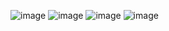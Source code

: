 ![image](https://github.com/Eduardo-betti/Eduardo-betti-Portifolio/assets/72633828/0d0bb6ed-fdb0-4cbc-88f0-cdde0d73de66)
![image](https://github.com/Eduardo-betti/Eduardo-betti-Portifolio/assets/72633828/082d735a-72ee-4fa2-a32f-33f65b57c58e)
![image](https://github.com/Eduardo-betti/Eduardo-betti-Portifolio/assets/72633828/f4e769f0-3d66-432c-a76f-4b2ac3ab7f9a)
![image](https://github.com/Eduardo-betti/Eduardo-betti-Portifolio/assets/72633828/33c2585e-5705-4a0c-ae30-e722506b2096)

